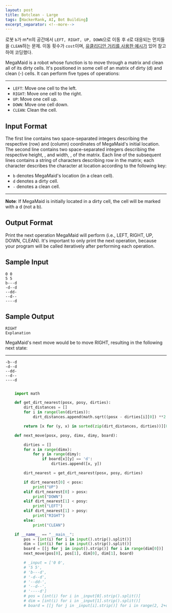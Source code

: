 ```yaml
---
layout: post
title: Botclean - Large
tags: [HackerRank, AI, Bot Building]
excerpt_separator: <!--more-->
---
```


로봇 `b`가 m*n의 공간에서 `LEFT, RIGHT, UP, DOWN`으로 이동 후 `d`로 대응되는 먼지들을 `CLEAN`하는 문제. 이동 횟수가 `cost`이며, [유클리디안 거리를 사용한 예시가](https://github.com/Murillo/Hackerrank-Artificial-Intelligence/blob/master/Bot-Building/botclean-large.py) 있어 참고하여 코딩했다. 
<!--more-->
MegaMaid is a robot whose function is to move through a matrix and clean all of its dirty cells. It's positioned in some cell of an  matrix of dirty (d) and clean (-) cells. It can perform five types of operations:

----
* `LEFT`: Move one cell to the left.
* `RIGHT`: Move one cell to the right.
* `UP`: Move one cell up.
* `DOWN`: Move one cell down.
* `CLEAN`: Clean the cell.

**Input Format**
----
The first line contains two space-separated integers describing the respective  (row) and  (column) coordinates of MegaMaid's initial location.
The second line contains two space-separated integers describing the respective height, , and width, , of the matrix.
Each line  of the  subsequent lines contains a string of  characters describing row  in the matrix; each character  describes the character at location  according to the following key:
* `b` denotes MegaMaid's location (in a clean cell).
* `d` denotes a dirty cell.
* `-` denotes a clean cell.

----

**Note**: If MegaMaid is initially located in a dirty cell, the cell will be marked with a d (not a b).

**Output Format**
----
Print the next operation MegaMaid will perform (i.e., LEFT, RIGHT, UP, DOWN, CLEAN). It's important to only print the next operation, because your program will be called iteratively after performing each operation.

**Sample Input**
----
    0 0
    5 5
    b---d
    -d--d
    --dd-
    --d--
    ----d

**Sample Output**
----
    RIGHT
    Explanation

MegaMaid's next move would be to move RIGHT, resulting in the following next state:

----
    -b--d
    -d--d
    --dd-
    --d--
    ----d

```python

    import math

    def get_dirt_nearest(posx, posy, dirties):
        dirt_distances = []
        for i in range(len(dirties)):
            dirt_distances.append(math.sqrt((posx - dirties[i][0]) **2 + (posy - dirties[i][1]) **2))

        return [x for (y, x) in sorted(zip(dirt_distances, dirties))][0]

    def next_move(posx, posy, dimx, dimy, board):

        dirties = []
        for x in range(dimx):
            for y in range(dimy):
                if board[x][y] == 'd':
                    dirties.append([x, y])

        dirt_nearest = get_dirt_nearest(posx, posy, dirties)

        if dirt_nearest[0] < posx:
            print("UP")
        elif dirt_nearest[0] > posx:
            print("DOWN")
        elif dirt_nearest[1] < posy:
            print("LEFT")
        elif dirt_nearest[1] > posy:
            print("RIGHT")
        else:
            print("CLEAN")

    if __name__ == "__main__":
        pos = [int(i) for i in input().strip().split()]
        dim = [int(i) for i in input().strip().split()]
        board = [[j for j in input().strip()] for i in range(dim[0])]
        next_move(pos[0], pos[1], dim[0], dim[1], board)

        # _input = ['0 0',
        # '5 5',
        # 'b---d',
        # '-d--d',
        # '--dd-',
        # '--d--',
        # '----d']
        # pos = [int(i) for i in _input[0].strip().split()]
        # dim = [int(i) for i in _input[1].strip().split()]
        # board = [[j for j in _input[i].strip()] for i in range(2, 2+dim[0])]
```